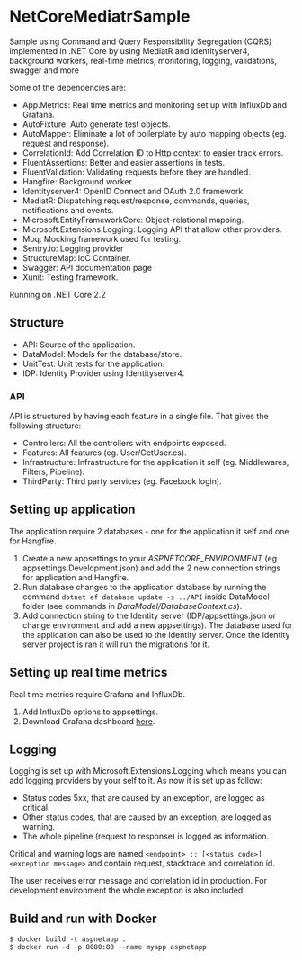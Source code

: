 # NetCoreMediatrSample
Sample using Command and Query Responsibility Segregation (CQRS) implemented in .NET Core by using MediatR and identityserver4, background workers, real-time metrics, monitoring, logging, validations, swagger and more

Some of the  dependencies are:
 - App.Metrics: Real time metrics and monitoring set up with InfluxDb and Grafana.
 - AutoFixture: Auto generate test objects.
 - AutoMapper: Eliminate a lot of boilerplate by auto mapping objects (eg. request and response).
 - CorrelationId: Add Correlation ID to Http context to easier track errors.
 - FluentAssertions: Better and easier assertions in tests.
 - FluentValidation: Validating requests before they are handled.
 - Hangfire: Background worker.
 - Identityserver4: OpenID Connect and OAuth 2.0 framework.
 - MediatR: Dispatching request/response, commands, queries, notifications and events.
 - Microsoft.EntityFrameworkCore: Object-relational mapping.
 - Microsoft.Extensions.Logging: Logging API that allow other providers.
 - Moq: Mocking framework used for testing.
 - Sentry.io: Logging provider
 - StructureMap: IoC Container.
 - Swagger: API documentation page
 - Xunit: Testing framework.

 Running on .NET Core 2.2
 
 ## Structure
  - API: Source of the application.
  - DataModel: Models for the database/store.
  - UnitTest: Unit tests for the application.
  - IDP: Identity Provider using Identityserver4.

 ### API
 API is structured by having each feature in a single file. That gives the following structure:
  - Controllers: All the controllers with endpoints exposed.
  - Features: All features (eg. User/GetUser.cs).
  - Infrastructure: Infrastructure for the application it self (eg. Middlewares, Filters, Pipeline).
  - ThirdParty: Third party services (eg. Facebook login).

## Setting up application
The application require 2 databases - one for the application it self and one for Hangfire.
 1. Create a new appsettings to your *ASPNETCORE_ENVIRONMENT* (eg appsettings.Development.json) and add the 2 new connection strings for application and Hangfire.
 2. Run database changes to the application database by running the command `dotnet ef database update -s ../API` inside DataModel folder (see commands in *DataModel/DatabaseContext.cs*).
 3. Add connection string to the Identity server (IDP/appsettings.json or change environment and add a new appsettings). The database used for the application can also be used to the Identity server. Once the Identity server project is ran it will run the migrations for it.
 
## Setting up real time metrics
Real time metrics require Grafana and InfluxDb.
 1. Add InfluxDb options to appsettings.
 2. Download Grafana dashboard [here](https://grafana.com/dashboards/2125).
 
## Logging
Logging is set up with Microsoft.Extensions.Logging which means you can add logging providers by your self to it.
As now it is set up as follow:
 - Status codes 5xx, that are caused by an exception, are logged as critical.
 - Other status codes, that are caused by an exception, are logged as warning.
 - The whole pipeline (request to response) is logged as information.

Critical and warning logs are named `<endpoint> :: [<status code>] <exception message>` and contain request, stacktrace and correlation id.

The user receives error message and correlation id in production. For development environment the whole 
exception is also included.

## Build and run with Docker
```
$ docker build -t aspnetapp .
$ docker run -d -p 8080:80 --name myapp aspnetapp
```
